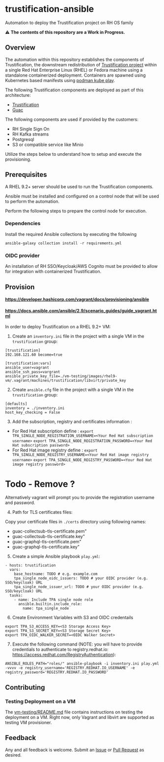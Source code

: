 # trustification-ansible

Automation to deploy the Trustification project on RH OS family

:warning: **The contents of this repository are a Work in Progress.**

## Overview

The automation within this repository establishes the components of Trustification, the downstream redistribution of [Trustification project](https://github.com/trustification/trustification) within a single Red Hat Enterprise Linux (RHEL) or Fedora machine using a standalone containerized deployment. Containers are spawned using Kubernetes based manifests using
[podman kube play](https://docs.podman.io/en/latest/markdown/podman-kube-play.1.html).

The following Trustification components are deployed as part of this architecture:

- [Trustification](https://github.com/trustification/trustification)
- [Guac](https://github.com/trustification/guac)

The following components are used if provided by the customers:

- RH Single Sign On
- RH Kafka streams
- Postgresql
- S3 or compatible service like Minio

Utilize the steps below to understand how to setup and execute the provisioning.

## Prerequisites

A RHEL 9.2+ server should be used to run the Trustification components.

Ansible must be installed and configured on a control node that will be used to perform the automation.

Perform the following steps to prepare the control node for execution.

### Dependencies

Install the required Ansible collections by executing the following

```shell
ansible-galaxy collection install -r requirements.yml
```

### OIDC provider

An installation of RH SSO/Keycloak/AWS Cognito must be provided to allow for integration with containerized Trustification.

## Provision

#### https://developer.hashicorp.com/vagrant/docs/provisioning/ansible

#### https://docs.ansible.com/ansible/2.9/scenario_guides/guide_vagrant.html

In order to deploy Trustification on a RHEL 9.2+ VM:

1. Create an `inventory.ini` file in the project with a single VM in the `trustification` group:

```
[trustification]
192.168.121.60 become=true

[trustification:vars]
ansible_user=vagrant
ansible_ssh_pass=vargrant
ansible_private_key_file=./vm-testing/images/rhel9-vm/.vagrant/machines/trustification/libvirt/private_key
```

2. Create `ansible.cfg` file in the project with a single VM in the `trustification` group:

```
[defaults]
inventory = ./inventory.ini
host_key_checking = False
```

3. Add the subscription, registry and certificates information :

- For Red Hat subscription define :
  `export TPA_SINGLE_NODE_REGISTRATION_USERNAME=<Your Red Hat subscription username>`
  `export TPA_SINGLE_NODE_REGISTRATION_PASSWORD=<Your Red Hat subscription password>`
- For Red Hat image registry define :
  `export TPA_SINGLE_NODE_REGISTRY_USERNAME=<Your Red Hat image registry username>`
  `export TPA_SINGLE_NODE_REGISTRY_PASSWORD=<Your Red Hat image registry password>`

# Todo - Remove ?

Alternatively vagrant will prompt you to provide the registration username and password.

4. Path for TLS certificates files:

Copy your certificate files in `./certs` directory using following names:

- guac-collectsub-tls-certificate.pem"
- guac-collectsub-tls-certificate.key"
- guac-graphql-tls-certificate.pem"
- guac-graphql-tls-certificate.key"

5. Create a simple Ansible playbook `play.yml`:

```
- hosts: trustification
  vars:
    base_hostname: TODO # e.g. example.com
    tpa_single_node_oidc_issuers: TODO # your OIDC provider (e.g. SSO/keycloak) URL
    tpa_single_node_issuer_url: TODO # your OIDC provider (e.g. SSO/keycloak) URL
  tasks:
    - name: Include TPA single node role
      ansible.builtin.include_role:
        name: tpa_single_node
```

6. Create Environment Variables with S3 and OIDC credentails

```
export TPA_S3_ACCESS_KEY=<S3 Storage Access Key>
export TPA_S3_SECRET_KEY=<S3 Storage Secret Key>
export TPA_OIDC_WALKER_SECRET=<OIDC Walker Secret>
```

7. Execute the following command (NOTE: you will have to provide credentials to authenticate to registry.redhat.io: https://access.redhat.com/RegistryAuthentication):

```shell
ANSIBLE_ROLES_PATH="roles/" ansible-playbook -i inventory.ini play.yml -vvvv -e registry_username='REGISTRY.REDHAT.IO_USERNAME' -e registry_password='REGISTRY.REDHAT.IO_PASSWORD'
```

## Contributing

### Testing Deployment on a VM

The [vm-testing/README.md](vm-testing/README.md) file contains instructions on testing the deployment on a VM. Right now, only Vagrant and libvirt are supported as testing VM provisioner.

## Feedback

Any and all feedback is welcome. Submit an [Issue](https://github.com/trustification/trustification-ansible/issues) or [Pull Request](https://github.com/trustification/trustification-ansible/pulls) as desired.
